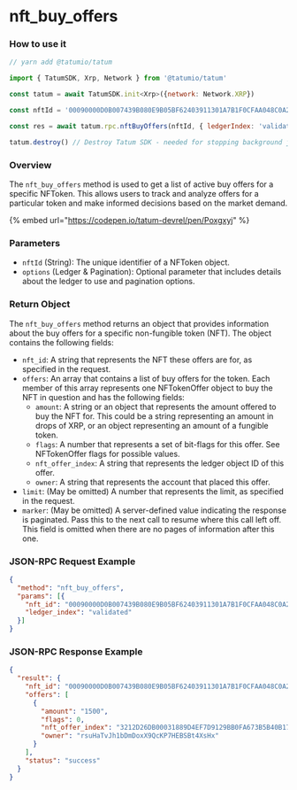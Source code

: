 # nft\_buy\_offers

### How to use it

```javascript
// yarn add @tatumio/tatum

import { TatumSDK, Xrp, Network } from '@tatumio/tatum'

const tatum = await TatumSDK.init<Xrp>({network: Network.XRP})

const nftId = '00090000D0B007439B080E9B05BF62403911301A7B1F0CFAA048C0A200000007'

const res = await tatum.rpc.nftBuyOffers(nftId, { ledgerIndex: 'validated', limit: 250 })

tatum.destroy() // Destroy Tatum SDK - needed for stopping background jobs
```

### Overview

The `nft_buy_offers` method is used to get a list of active buy offers for a specific NFToken. This allows users to track and analyze offers for a particular token and make informed decisions based on the market demand.

{% embed url="https://codepen.io/tatum-devrel/pen/Poxgxyj" %}

### Parameters

* `nftId` (String): The unique identifier of a NFToken object.
* `options` (Ledger & Pagination): Optional parameter that includes details about the ledger to use and pagination options.

### Return Object

The `nft_buy_offers` method returns an object that provides information about the buy offers for a specific non-fungible token (NFT). The object contains the following fields:

* `nft_id`: A string that represents the NFT these offers are for, as specified in the request.
* `offers`: An array that contains a list of buy offers for the token. Each member of this array represents one NFTokenOffer object to buy the NFT in question and has the following fields:
  * `amount`: A string or an object that represents the amount offered to buy the NFT for. This could be a string representing an amount in drops of XRP, or an object representing an amount of a fungible token.
  * `flags`: A number that represents a set of bit-flags for this offer. See NFTokenOffer flags for possible values.
  * `nft_offer_index`: A string that represents the ledger object ID of this offer.
  * `owner`: A string that represents the account that placed this offer.
* `limit`: (May be omitted) A number that represents the limit, as specified in the request.
* `marker`: (May be omitted) A server-defined value indicating the response is paginated. Pass this to the next call to resume where this call left off. This field is omitted when there are no pages of information after this one.

### JSON-RPC Request Example

```json
{
  "method": "nft_buy_offers",
  "params": [{
    "nft_id": "00090000D0B007439B080E9B05BF62403911301A7B1F0CFAA048C0A200000007",
    "ledger_index": "validated"
  }]
}
```

### JSON-RPC Response Example

```json
{
  "result": {
    "nft_id": "00090000D0B007439B080E9B05BF62403911301A7B1F0CFAA048C0A200000007",
    "offers": [
      {
        "amount": "1500",
        "flags": 0,
        "nft_offer_index": "3212D26DB00031889D4EF7D9129BB0FA673B5B40B1759564486C0F0946BA203F",
        "owner": "rsuHaTvJh1bDmDoxX9QcKP7HEBSBt4XsHx"
      }
    ],
    "status": "success"
  }
}
```
